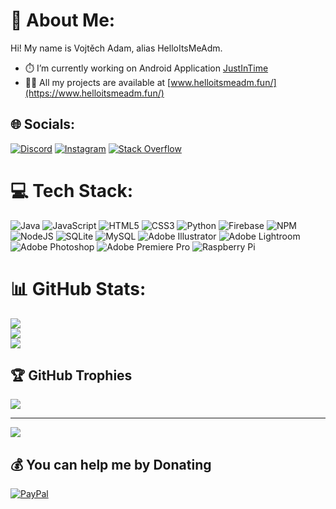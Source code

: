 # 💫 About Me:
Hi! My name is Vojtěch Adam, alias HelloItsMeAdm.
- ⏱️ I’m currently working on Android Application [JustInTime](https://play.google.com/store/apps/details?id=com.helloitsmeadm.justintime)
- 👨‍💻 All my projects are available at [www.helloitsmeadm.fun/](https://www.helloitsmeadm.fun/)


## 🌐 Socials:
[![Discord](https://img.shields.io/badge/Discord-%237289DA.svg?logo=discord&logoColor=white)](htttps://discord.gg/HelloItsMeAdm#7708) [![Instagram](https://img.shields.io/badge/Instagram-%23E4405F.svg?logo=Instagram&logoColor=white)](https://instagram.com/helloitsmeadm) [![Stack Overflow](https://img.shields.io/badge/-Stackoverflow-FE7A16?logo=stack-overflow&logoColor=white)](https://stackoverflow.com/users/14413202) 

# 💻 Tech Stack:
![Java](https://img.shields.io/badge/java-%23ED8B00.svg?style=for-the-badge&logo=java&logoColor=white) ![JavaScript](https://img.shields.io/badge/javascript-%23323330.svg?style=for-the-badge&logo=javascript&logoColor=%23F7DF1E) ![HTML5](https://img.shields.io/badge/html5-%23E34F26.svg?style=for-the-badge&logo=html5&logoColor=white) ![CSS3](https://img.shields.io/badge/css3-%231572B6.svg?style=for-the-badge&logo=css3&logoColor=white) ![Python](https://img.shields.io/badge/python-3670A0?style=for-the-badge&logo=python&logoColor=ffdd54) ![Firebase](https://img.shields.io/badge/firebase-%23039BE5.svg?style=for-the-badge&logo=firebase) ![NPM](https://img.shields.io/badge/NPM-%23000000.svg?style=for-the-badge&logo=npm&logoColor=white) ![NodeJS](https://img.shields.io/badge/node.js-6DA55F?style=for-the-badge&logo=node.js&logoColor=white) ![SQLite](https://img.shields.io/badge/sqlite-%2307405e.svg?style=for-the-badge&logo=sqlite&logoColor=white) ![MySQL](https://img.shields.io/badge/mysql-%2300f.svg?style=for-the-badge&logo=mysql&logoColor=white) ![Adobe Illustrator](https://img.shields.io/badge/adobeillustrator-%23FF9A00.svg?style=for-the-badge&logo=adobeillustrator&logoColor=white) ![Adobe Lightroom](https://img.shields.io/badge/Adobe%20Lightroom-31A8FF.svg?style=for-the-badge&logo=Adobe%20Lightroom&logoColor=white) ![Adobe Photoshop](https://img.shields.io/badge/adobephotoshop-%2331A8FF.svg?style=for-the-badge&logo=adobephotoshop&logoColor=white) ![Adobe Premiere Pro](https://img.shields.io/badge/Adobe%20Premiere%20Pro-9999FF.svg?style=for-the-badge&logo=Adobe%20Premiere%20Pro&logoColor=white) ![Raspberry Pi](https://img.shields.io/badge/-RaspberryPi-C51A4A?style=for-the-badge&logo=Raspberry-Pi)
# 📊 GitHub Stats:
![](https://github-readme-stats.vercel.app/api?username=helloitsmeadm&theme=dark&hide_border=false&include_all_commits=false&count_private=false)<br/>
![](https://github-readme-streak-stats.herokuapp.com/?user=helloitsmeadm&theme=dark&hide_border=false)<br/>
![](https://github-readme-stats.vercel.app/api/top-langs/?username=helloitsmeadm&theme=dark&hide_border=false&include_all_commits=false&count_private=false&layout=compact)

## 🏆 GitHub Trophies
![](https://github-profile-trophy.vercel.app/?username=helloitsmeadm&theme=radical&no-frame=false&no-bg=true&margin-w=4)

---
[![](https://visitcount.itsvg.in/api?id=helloitsmeadm&icon=0&color=3)](https://visitcount.itsvg.in)

  ## 💰 You can help me by Donating
  [![PayPal](https://img.shields.io/badge/PayPal-00457C?style=for-the-badge&logo=paypal&logoColor=white)](https://paypal.me/helloitsmeadm) 

  <!-- Proudly created with GPRM ( https://gprm.itsvg.in ) -->
  

